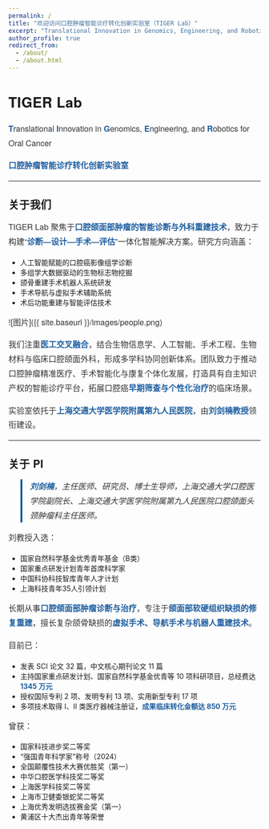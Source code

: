 ```yaml
---
permalink: /
title: "欢迎访问口腔肿瘤智能诊疗转化创新实验室（TIGER Lab）"
excerpt: "Translational Innovation in Genomics, Engineering, and Robotics for Oral Cancer"
author_profile: true
redirect_from: 
  - /about/
  - /about.html
---
```


<style>
  h1, h2, h3 {
    font-family: "Helvetica Neue", Helvetica, Arial, sans-serif;
    font-weight: 600;
    letter-spacing: 0.5px;
  }

  p {
    font-family: "Helvetica Neue", Helvetica, Arial, sans-serif;
    font-size: 16px;
    line-height: 1.8;
    color: #333;
  }

  strong {
    color: #1f5fa0;
  }

  blockquote {
    font-style: italic;
    border-left: 4px solid #1f5fa0;
    padding-left: 15px;
    color: #555;
  }

  img {
    display: block;
    margin: 30px auto;
    max-width: 80%;
    border-radius: 6px;
    box-shadow: 0 0 10px rgba(0,0,0,0.05);
  }

  section {
    margin-top: 40px;
  }
</style>

# TIGER Lab  
**T**ranslational **I**nnovation in **G**enomics, **E**ngineering, and **R**obotics for Oral Cancer

**口腔肿瘤智能诊疗转化创新实验室**

---

## 关于我们

TIGER Lab 聚焦于**口腔颌面部肿瘤的智能诊断与外科重建技术**，致力于构建“**诊断—设计—手术—评估**”一体化智能解决方案。研究方向涵盖：

- 人工智能赋能的口腔癌影像组学诊断  
- 多组学大数据驱动的生物标志物挖掘  
- 颌骨重建手术机器人系统研发  
- 手术导航与虚拟手术辅助系统  
- 术后功能重建与智能评估技术  


![图片]({{ site.baseurl }}/images/people.png)


我们注重**医工交叉融合**，结合生物信息学、人工智能、手术工程、生物材料与临床口腔颌面外科，形成多学科协同创新体系。团队致力于推动口腔肿瘤精准医疗、手术智能化与康复个体化发展，打造具有自主知识产权的智能诊疗平台，拓展口腔癌**早期筛查与个性化治疗**的临床场景。

实验室依托于**上海交通大学医学院附属第九人民医院**，由**刘剑楠教授**领衔建设。

---

## 关于 PI

> **刘剑楠**，主任医师、研究员、博士生导师，上海交通大学口腔医学院副院长、上海交通大学医学院附属第九人民医院口腔颌面头颈肿瘤科主任医师。

刘教授入选：

- 国家自然科学基金优秀青年基金（B类）  
- 国家重点研发计划青年首席科学家  
- 中国科协科技智库青年人才计划  
- 上海科技青年35人引领计划

长期从事**口腔颌面部肿瘤诊断与治疗**，专注于**颌面部软硬组织缺损的修复重建**，擅长复杂颌骨缺损的**虚拟手术、导航手术与机器人重建技术**。

目前已：

- 发表 SCI 论文 32 篇，中文核心期刊论文 11 篇  
- 主持国家重点研发计划、国家自然科学基金优青等 10 项科研项目，总经费达 **1345 万元**  
- 授权国际专利 2 项、发明专利 13 项、实用新型专利 17 项  
- 多项技术取得 I、II 类医疗器械注册证，**成果临床转化金额达 850 万元**

曾获：

- 国家科技进步奖二等奖  
- “强国青年科学家”称号（2024）  
- 全国颠覆性技术大赛优胜奖（第一）  
- 中华口腔医学科技奖二等奖  
- 上海医学科技奖二等奖  
- 上海市卫健委银蛇奖二等奖  
- 上海优秀发明选拔赛金奖（第一）  
- 黄浦区十大杰出青年等荣誉

